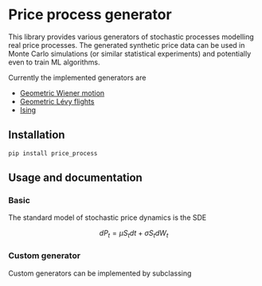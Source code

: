 # Price process generator

This library provides various generators of stochastic processes modelling real price processes. The generated synthetic
price data can be used in Monte Carlo simulations (or similar statistical experiments) and potentially even to train ML
algorithms. 

Currently the implemented generators are

- [Geometric Wiener motion](https://en.wikipedia.org/wiki/Geometric_Brownian_motion)
- [Geometric Lévy flights](https://en.wikipedia.org/wiki/L%C3%A9vy_process)
- [Ising](https://borab96.github.io/IsingPriceDynamics/ising.html)

## Installation

``pip install price_process``

## Usage and documentation

### Basic

The standard model of stochastic price dynamics is the SDE

$$
dP_t = \mu S_t dt+\sigma S_tdW_t
$$

### Custom generator

Custom generators can be implemented by subclassing

